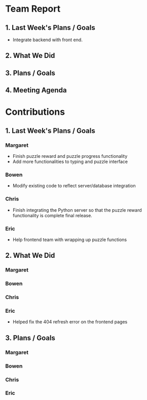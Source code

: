 # Team Report
## 1. Last Week's Plans / Goals
- Integrate backend with front end.
## 2. What We Did
## 3. Plans / Goals
## 4. Meeting Agenda
# Contributions  
## 1. Last Week's Plans / Goals
### Margaret
- Finish puzzle reward and puzzle progress functionality
- Add more functionalities to typing and puzzle interface
### Bowen
- Modify existing code to reflect server/database integration
### Chris
- Finish integrating the Python server so that the puzzle reward functionality is complete final release.
### Eric
- Help frontend team with wrapping up puzzle functions
## 2. What We Did  
### Margaret
### Bowen
### Chris
### Eric
- Helped fix the 404 refresh error on the frontend pages
## 3. Plans / Goals  
### Margaret
### Bowen
### Chris
### Eric